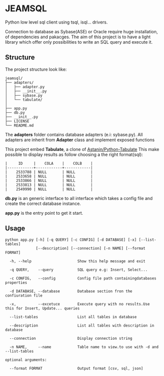 # JEAMSQL

Python low level sql client using tsql, isql... drivers.

Connection to database as Sybase(ASE) or Oracle require huge installation, of dependencies and pakacges.
The aim of this project is to have a light library which offer only possibilities to write an SQL query and execute it.

## Structure

The project structure look like:

    jeamsql/
    ├── adapters/
    │   ├── adapter.py
    │   ├── __init__.py
    │   ├── sybase.py
    │   └── tabulate/
    │   
    ├── app.py
    ├── db.py
    ├── __init__.py
    ├── LICENSE
    └── README.md


The **adapters** folder contains database adapters (e.i: sybase.py).
All adapters are inherit from  **Adapter** class and implement exposed functions

This project embed **Tabulate**, a clone of [Astanin/Python-Tabulate](https://bitbucket.org/astanin/python-tabulate.git)
This make possible to display results as follow choosing a the right format(sql):

    |     ID     |    COLA    |    COLB    |
    |------------+------------+------------|
    |    2533788 | NULL       | NULL       |
    |    2533658 | NULL       | NULL       |
    |    2533866 | NULL       | NULL       |
    |    2533813 | NULL       | NULL       |
    |    2549990 | NULL       | NULL       |

**db.py** is an generic interface to all interface which takes a config file and create the correct database instance.

**app.py** is the entry point to get it start.


## Usage

    python app.py [-h] [-q QUERY] [-c CONFIG] [-d DATABASE] [-x] [--list-tables]
                  [--description] [--connection] [-n NAME] [--format FORMAT]
    
      -h, --help                     Show this help message and exit
    
      -q QUERY,    --query           SQL query e.g: Insert, Select...
    
      -c CONFIG,   --config          Config file path containingdatabases properties
    
      -d DATABASE, --database        Database section fron the confiuration file
    
      -x,          --excetuce        Execute query with no results.Use this for Insert, Update... queries
    
      --list-tables                  List all tables in database
    
      --description                  List all tables with description in database
    
      --connection                   Display connection string
    
      -n NAME,     --name            Table name to view.to use with -d and --list-tables
    
    optional arguments:
    
      --format FORMAT                Output format [csv, sql, json]

